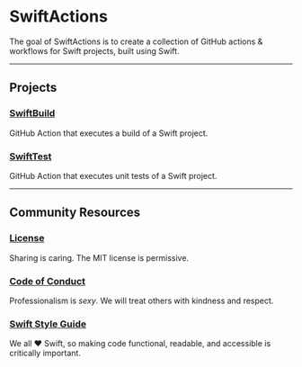 # SwiftActions

The goal of SwiftActions is to create a collection of GitHub actions & workflows for Swift projects, built using Swift.

---

## Projects

### [SwiftBuild](https://github.com/SwiftActions/SwiftBuild)

GitHub Action that executes a build of a Swift project.

### [SwiftTest](https://github.com/SwiftActions/SwiftTest)

GitHub Action that executes unit tests of a Swift project.

--- 

## Community Resources

### [License](https://github.com/SwiftActions/Community/LISCENSE)

Sharing is caring. The MIT license is permissive.

### [Code of Conduct](https://github.com/SwiftActions/Community/CODE_OF_CONDUCT.md)

Professionalism is _sexy_. We will treat others with kindness and respect.

### [Swift Style Guide](https://github.com/SwiftActions/Community/SWIFT_STYLE_GUIDE.md)

We all ❤️ Swift, so making code functional, readable, and accessible is critically important.

